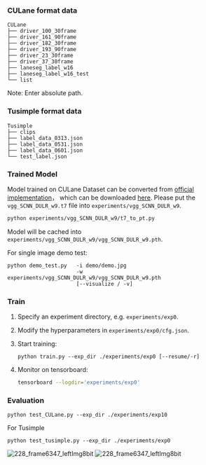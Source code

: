 ### CULane format data 

```
CULane
├── driver_100_30frame
├── driver_161_90frame
├── driver_182_30frame
├── driver_193_90frame
├── driver_23_30frame
├── driver_37_30frame
├── laneseg_label_w16
├── laneseg_label_w16_test
└── list
```

 Note: Enter absolute path.

### Tusimple format data 

```
Tusimple
├── clips
├── label_data_0313.json
├── label_data_0531.json
├── label_data_0601.json
└── test_label.json
```


### Trained Model 

Model trained on CULane Dataset can be converted from [official implementation](https://github.com/XingangPan/SCNN#Testing)， which can be downloaded [here](https://drive.google.com/open?id=1Wv3r3dCYNBwJdKl_WPEfrEOt-XGaROKu). Please put the `vgg_SCNN_DULR_w9.t7` file into `experiments/vgg_SCNN_DULR_w9`.

  ```bash
  python experiments/vgg_SCNN_DULR_w9/t7_to_pt.py
  ```

Model will be cached into `experiments/vgg_SCNN_DULR_w9/vgg_SCNN_DULR_w9.pth`. 


For single image demo test:

```shell
python demo_test.py   -i demo/demo.jpg 
                      -w experiments/vgg_SCNN_DULR_w9/vgg_SCNN_DULR_w9.pth 
                      [--visualize / -v]
```

### Train 

1. Specify an experiment directory, e.g. `experiments/exp0`. 

2. Modify the hyperparameters in `experiments/exp0/cfg.json`.

3. Start training:

   ```shell
   python train.py --exp_dir ./experiments/exp0 [--resume/-r]
   ```

4. Monitor on tensorboard:

   ```bash
   tensorboard --logdir='experiments/exp0'
   ```

### Evaluation

  ``` shell
  python test_CULane.py --exp_dir ./experiments/exp10
  ```

  For Tusimple 

  ```Shell
  python test_tusimple.py --exp_dir ./experiments/exp0
  ```
  ![228_frame6347_leftImg8bit](https://user-images.githubusercontent.com/56112545/189867589-9c3ff5dd-cafd-4499-8b53-39e5400bd4c3.jpg)
![228_frame6347_leftImg8bit](https://user-images.githubusercontent.com/56112545/189867622-77173af7-ac13-468b-a99d-d873c44de6fa.jpg)

  
